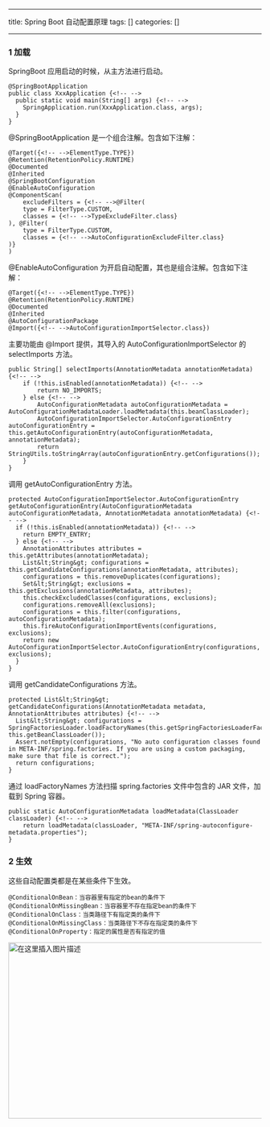 
--- 
title:  Spring Boot 自动配置原理 
tags: []
categories: [] 

---
### 1 加载

SpringBoot 应用启动的时候，从主方法进行启动。

```
@SpringBootApplication
public class XxxApplication {<!-- -->
  public static void main(String[] args) {<!-- -->
    SpringApplication.run(XxxApplication.class, args);
  }
}

```

@SpringBootApplication 是一个组合注解。包含如下注解：

```
@Target({<!-- -->ElementType.TYPE})
@Retention(RetentionPolicy.RUNTIME)
@Documented
@Inherited
@SpringBootConfiguration
@EnableAutoConfiguration
@ComponentScan(
    excludeFilters = {<!-- -->@Filter(
    type = FilterType.CUSTOM,
    classes = {<!-- -->TypeExcludeFilter.class}
), @Filter(
    type = FilterType.CUSTOM,
    classes = {<!-- -->AutoConfigurationExcludeFilter.class}
)}
)

```

@EnableAutoConfiguration 为开启自动配置，其也是组合注解。包含如下注解：

```
@Target({<!-- -->ElementType.TYPE})
@Retention(RetentionPolicy.RUNTIME)
@Documented
@Inherited
@AutoConfigurationPackage
@Import({<!-- -->AutoConfigurationImportSelector.class})

```

主要功能由 @Import 提供，其导入的 AutoConfigurationImportSelector 的 selectImports 方法。

```
public String[] selectImports(AnnotationMetadata annotationMetadata) {<!-- -->
    if (!this.isEnabled(annotationMetadata)) {<!-- -->
        return NO_IMPORTS;
    } else {<!-- -->
        AutoConfigurationMetadata autoConfigurationMetadata = AutoConfigurationMetadataLoader.loadMetadata(this.beanClassLoader);
        AutoConfigurationImportSelector.AutoConfigurationEntry autoConfigurationEntry = this.getAutoConfigurationEntry(autoConfigurationMetadata, annotationMetadata);
        return StringUtils.toStringArray(autoConfigurationEntry.getConfigurations());
    }
}

```

调用 getAutoConfigurationEntry 方法。

```
protected AutoConfigurationImportSelector.AutoConfigurationEntry getAutoConfigurationEntry(AutoConfigurationMetadata autoConfigurationMetadata, AnnotationMetadata annotationMetadata) {<!-- -->
  if (!this.isEnabled(annotationMetadata)) {<!-- -->
    return EMPTY_ENTRY;
  } else {<!-- -->
    AnnotationAttributes attributes = this.getAttributes(annotationMetadata);
    List&lt;String&gt; configurations = this.getCandidateConfigurations(annotationMetadata, attributes);
    configurations = this.removeDuplicates(configurations);
    Set&lt;String&gt; exclusions = this.getExclusions(annotationMetadata, attributes);
    this.checkExcludedClasses(configurations, exclusions);
    configurations.removeAll(exclusions);
    configurations = this.filter(configurations, autoConfigurationMetadata);
    this.fireAutoConfigurationImportEvents(configurations, exclusions);
    return new AutoConfigurationImportSelector.AutoConfigurationEntry(configurations, exclusions);
  }
}

```

调用 getCandidateConfigurations 方法。

```
protected List&lt;String&gt; getCandidateConfigurations(AnnotationMetadata metadata, AnnotationAttributes attributes) {<!-- -->
  List&lt;String&gt; configurations = SpringFactoriesLoader.loadFactoryNames(this.getSpringFactoriesLoaderFactoryClass(), this.getBeanClassLoader());
  Assert.notEmpty(configurations, "No auto configuration classes found in META-INF/spring.factories. If you are using a custom packaging, make sure that file is correct.");
  return configurations;
}

```

通过 loadFactoryNames 方法扫描 spring.factories 文件中包含的 JAR 文件，加载到 Spring 容器。

```
public static AutoConfigurationMetadata loadMetadata(ClassLoader classLoader) {<!-- -->
    return loadMetadata(classLoader, "META-INF/spring-autoconfigure-metadata.properties");
}

```

### 2 生效

这些自动配置类都是在某些条件下生效。

```
@ConditionalOnBean：当容器里有指定的bean的条件下
@ConditionalOnMissingBean：当容器里不存在指定bean的条件下
@ConditionalOnClass：当类路径下有指定类的条件下
@ConditionalOnMissingClass：当类路径下不存在指定类的条件下
@ConditionalOnProperty：指定的属性是否有指定的值

```

<img src="https://img-blog.csdnimg.cn/20191007101439261.JPG#pic_center" alt="在这里插入图片描述" width="600" height="350">
